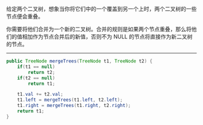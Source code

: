 给定两个二叉树，想象当你将它们中的一个覆盖到另一个上时，两个二叉树的一些节点便会重叠。

你需要将他们合并为一个新的二叉树。合并的规则是如果两个节点重叠，那么将他们的值相加作为节点合并后的新值，否则不为 NULL 的节点将直接作为新二叉树的节点。

***

```Java
public TreeNode mergeTrees(TreeNode t1, TreeNode t2) {
    if(t1 == null)
        return t2;
    if(t2 == null)
        return t1;

    t1.val += t2.val;
    t1.left = mergeTrees(t1.left, t2.left);
    t1.right = mergeTrees(t1.right, t2.right);
    return t1;
}
```